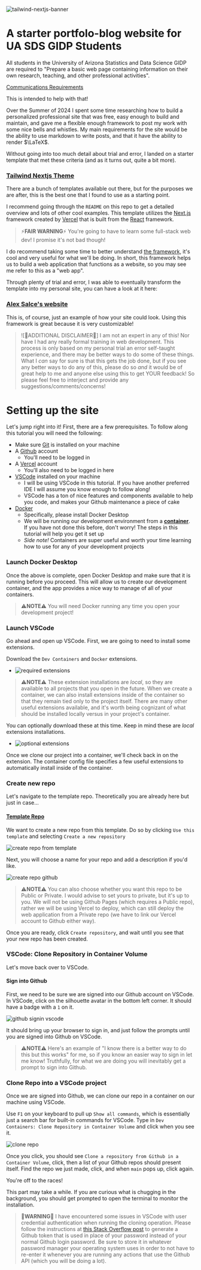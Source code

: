 ![tailwind-nextjs-banner](/public/static/images/logo.png)

# A starter portfolo-blog website for UA SDS GIDP Students

All students in the University of Arizona Statistics and Data Science GIDP are required to "Prepare a basic web page containing information on their own research, teaching, and other professional activities".

[Communications Requirements](https://stat.arizona.edu/communications-skills-requirement)

This is intended to help with that!

Over the Summer of 2024 I spent some time researching how to build a personalized professional site that was free, easy enough to build and maintain, and gave me a flexible enough framework to post my work with some nice bells and whistles. My main requirements for the site would be the ability to use markdown to write posts, and that it have the ability to render $\LaTeX$.

Without going into too much detail about trial and error, I landed on a starter template that met these criteria (and as it turns out, quite a bit more).

### [Tailwind Nextjs Theme](https://https://github.com/timlrx/tailwind-nextjs-starter-blog.alexsalce.com)

There are a bunch of templates available out there, but for the purposes we are after, this is the best one that I found to use as a starting point.

I recommend going through the `README` on this repo to get a detailed overview and lots of other cool examples.
This template utilizes the [Next.js](https://nextjs.org/) framework created by [Vercel](https://vercel.com/) that is built from the [React](https://react.dev/) framework.

> ⚡**FAIR WARNING**⚡
> You're going to have to learn some full-stack web dev! I promise it's not bad though!

I do recommend taking some time to better understand [the framework](https://www.youtube.com/watch?v=Sklc_fQBmcs), it's cool and very useful for what we'll be doing. In short, this framework helps us to build a web application that functions as a website, so you may see me refer to this as a "web app".

Through plenty of trial and error, I was able to eventually transform the template into my personal site, you can have a look at it here:

### [Alex Salce's website](https://www.alexsalce.com)

This is, of course, just an example of how your site could look. Using this framework is great because it is very customizable!

> ![🚨ADDITIONAL DISCLAIMER🚨]
> I am not an expert in any of this! Nor have I had any really formal training in web development. This process is only based on my personal trial an error self-taught experience, and there may be better ways to do some of these things. What I _can_ say for sure is that this gets the job done, but if you see any better ways to do any of this, please do so _and_ it would be of great help to me and anyone else using this to get YOUR feedback! So please feel free to interject and provide any suggestions/comments/concerns!

# Setting up the site

Let's jump right into it! First, there are a few prerequisites. To follow along this tutorial you will need the following:

- Make sure [Git](https://git-scm.com/downloads) is installed on your machine
- A [Github](https://github.com/) account
  - You'll need to be logged in
- A [Vercel](https://vercel.com/) account
  - You'll also need to be logged in here
- [VSCode](https://code.visualstudio.com/download) installed on your machine
  - I will be using VSCode in this tutorial. If you have another preferred IDE I will assume you know enough to follow along!
  - VSCode has a ton of nice features and components available to help you code, and makes your Github maintenance a piece of cake
- [Docker](https://www.docker.com/products/docker-desktop/)
  - Specifically, please install Docker Desktop
  - We will be running our development environment from a **[container](https://www.docker.com/resources/what-container/)**. If you have not done this before, don't worry! The steps in this tutorial will help you get it set up
  - _Side note!_ Containers are super useful and worth your time learning how to use for any of your development projects

### Launch Docker Desktop

Once the above is complete, open Docker Desktop and make sure that it is running before you proceed. This will allow us to create our development container, and the app provides a nice way to manage of all of your containers.

> ⚠️**NOTE**⚠️
> You will need Docker running any time you open your development project!

### Launch VSCode

Go ahead and open up VSCode.
First, we are going to need to install some extensions.

Download the `Dev Containers` and `Docker` extensions.
+ ![required extensions](public/static/images/readme/components_reqd.png)

> ⚠️**NOTE**⚠️
> These extension installations are *local*, so they are available to all projects that you open in the future. When we create a container, we can also install extensions inside of the container so that they remain tied only to the project itself. There are many other useful extensions available, and it's worth being cognizant of what should be installed locally versus in your project's container.

You can optionally download these at this time. Keep in mind these are *local* extensions installations.

 + ![optional extensions](public/static/images/readme/components_optional.png)

Once we clone our project into a container, we'll check back in on the extension. The container config file specifies a few useful extensions to automatically install inside of the container.

### Create new repo

Let's navigate to the template repo. Theoretically you are already here but just in case...

#### [Template Repo](https://github.com/alexsalce/ua-sds-starter-blog)

We want to create a new repo from this template. Do so by clicking `Use this template` and selecting `Create a new repository`

 ![create repo from template](public/static/images/readme/createrepofromtemplate.png)

 Next, you will choose a name for your repo and add a description if you'd like.

  ![create repo github](public/static/images/readme/createrepo.png)

> ⚠️**NOTE**⚠️
>  You can also choose whether you want this repo to be Public or Private. I would advise to set yours to private, but it's up to you. We will not be using Github Pages (which requires a Public repo), rather we will be using Vercel to deploy, which can still deploy the web application from a Private repo (we have to link our Vercel account to Github either way).

Once you are ready, click `Create repository`, and wait until you see that your new repo has been created.

### VSCode: Clone Repository in Container Volume

Let's move back over to VSCode.

#### Sign into Github

First, we need to be sure we are signed into our Github account on VSCode. In VSCode, click on the silhouette avatar in the bottom left corner. It should have a badge with a `1` on it.  

  ![github signin vscode](public/static/images/readme/githubvscodesignin.png)

It should bring up your browser to sign in, and just follow the prompts until you are signed into Github on VSCode.

> ⚠️**NOTE**⚠️
> Here's an example of "I know there is a better way to do this but this works" for me, so if you know an easier way to sign in let me know! Truthfully, for what we are doing you will inevitably get a prompt to sign into Github.

### Clone Repo into a VSCode project
Once we are signed into Github, we can clone our repo in a container on our machine using VSCode.

Use `F1` on your keyboard to pull up `Show all commands`, which is essentially just a search bar for built-in commands for VSCode. Type in `Dev Containers: Clone Repository in Container Volume` and click when you see it.

  ![clone repo](public/static/images/readme/clonerepo.png)

Once you click, you should see `Clone a repository from Github in a Container Volume`, click, then a list of your Github repos should present itself. Find the repo we just made, click, and when `main` pops up, click again. 

You're off to the races!

This part may take a while.  If you are curious what is chugging in the background, you should get prompted to open the terminal to monitor the installation.

> 🚨**WARNING**🚨
> I have encountered some issues in VSCode with user credential authentication when running the cloning operation. Please follow the instructions at [this Stack Overflow post](https://stackoverflow.com/questions/68775869/message-support-for-password-authentication-was-removed) to generate a Github token that is used in place of your password instead of your normal Github login password. Be sure to store it in whatever password manager your operating system uses in order to not have to re-enter it whenever you are running any actions that use the Github API (which you will be doing a lot).